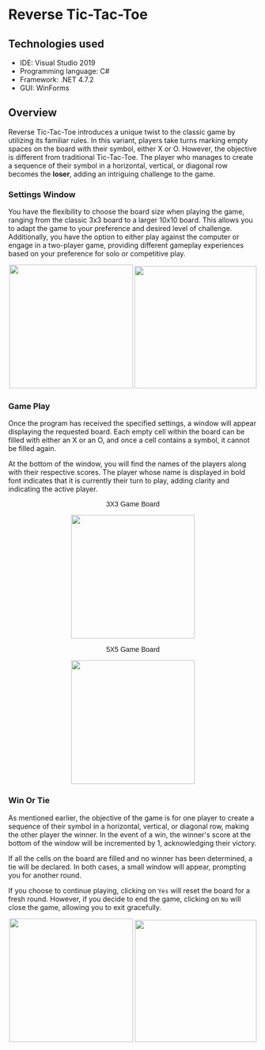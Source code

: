 # Reverse Tic-Tac-Toe

## Technologies used

* IDE: Visual Studio 2019
* Programming language: C# 
* Framework: .NET 4.7.2
* GUI: WinForms


## Overview

Reverse Tic-Tac-Toe introduces a unique twist to the classic game by utilizing its familiar rules. 
In this variant, players take turns marking empty spaces on the board with their symbol, either X or O. 
However, the objective is different from traditional Tic-Tac-Toe. 
The player who manages to create a sequence of their symbol in a horizontal, vertical, or diagonal row becomes the **loser**, adding an intriguing challenge to the game.

### Settings Window


You have the flexibility to choose the board size when playing the game, ranging from the classic 3x3 board to a larger 10x10 board. 
This allows you to adapt the game to your preference and desired level of challenge. 
Additionally, you have the option to either play against the computer or engage in a two-player game, providing different gameplay experiences based on your preference for solo or competitive play.

<p align="center">
  <img src="https://github.com/RoyToledano/ReverseTicTacToe/assets/102805117/1ceb0c8b-e077-4abb-8490-95cfe4d69cd4" width="250">
  <img src="https://github.com/RoyToledano/ReverseTicTacToe/assets/102805117/a5b933ad-2854-4c1d-9924-d70f2df8edb3" width="247">
</p>

### Game Play

Once the program has received the specified settings, a window will appear displaying the requested board. 
Each empty cell within the board can be filled with either an X or an O, and once a cell contains a symbol, it cannot be filled again.

At the bottom of the window, you will find the names of the players along with their respective scores. 
The player whose name is displayed in bold font indicates that it is currently their turn to play, adding clarity and indicating the active player.

<p align="center" style="font-family: 'Bolt', sans-serif;">
    3X3 Game Board
</p>

<p align="center">
  <img src="https://github.com/RoyToledano/ReverseTicTacToe/assets/102805117/c9b196e4-2570-4665-8533-deae4016dd02" width="250">
</p>


<p align="center" style="font-family: 'Bolt', sans-serif;">
    5X5 Game Board
</p>

<p align="center">
  <img src="https://github.com/RoyToledano/ReverseTicTacToe/assets/102805117/4b7c3d07-8681-465b-bbba-48f0446c5c68" width="250">
</p>

### Win Or Tie

As mentioned earlier, the objective of the game is for one player to create a sequence of their symbol in a horizontal, vertical, or diagonal row, making the other player the winner. 
In the event of a win, the winner's score at the bottom of the window will be incremented by 1, acknowledging their victory.

If all the cells on the board are filled and no winner has been determined, a tie will be declared. In both cases, a small window will appear, prompting you for another round.

If you choose to continue playing, clicking on ```Yes``` will reset the board for a fresh round. However, if you decide to end the game, clicking on ```No``` will close the game, allowing you to exit gracefully.

<p align="center">
  <img src="https://github.com/RoyToledano/ReverseTicTacToe/assets/102805117/ae9f30b1-c59e-4803-b0c0-c437b0b00c79" width="250">
  <img src="https://github.com/RoyToledano/ReverseTicTacToe/assets/102805117/a1b494f2-578a-438e-8655-69dde8080606" width="246.5">
</p>
